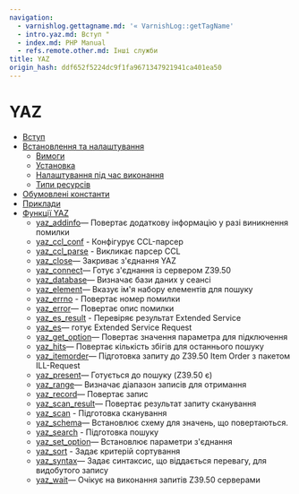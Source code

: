 ```yaml
---
navigation:
  - varnishlog.gettagname.md: '« VarnishLog::getTagName'
  - intro.yaz.md: Вступ "
  - index.md: PHP Manual
  - refs.remote.other.md: Інші служби
title: YAZ
origin_hash: ddf652f5224dc9f1fa9671347921941ca401ea50
---
```

# YAZ

-   [Вступ](intro.yaz.md)
-   [Встановлення та налаштування](yaz.setup.md)
    -   [Вимоги](yaz.requirements.md)
    -   [Установка](yaz.installation.md)
    -   [Налаштування під час виконання](yaz.configuration.md)
    -   [Типи ресурсів](yaz.resources.md)
-   [Обумовлені константи](yaz.constants.md)
-   [Приклади](yaz.examples.md)
-   [Функції YAZ](ref.yaz.md)
    -   [yaz\_addinfo](function.yaz-addinfo.md)— Повертає додаткову інформацію у разі виникнення помилки
    -   [yaz\_ccl\_conf](function.yaz-ccl-conf.md) \- Конфігурує CCL-парсер
    -   [yaz\_ccl\_parse](function.yaz-ccl-parse.md) \- Викликає парсер CCL
    -   [yaz\_close](function.yaz-close.md)— Закриває з'єднання YAZ
    -   [yaz\_connect](function.yaz-connect.md)— Готує з'єднання із сервером Z39.50
    -   [yaz\_database](function.yaz-database.md)— Визначає бази даних у сеансі
    -   [yaz\_element](function.yaz-element.md)— Вказує ім'я набору елементів для пошуку
    -   [yaz\_errno](function.yaz-errno.md) \- Повертає номер помилки
    -   [yaz\_error](function.yaz-error.md)— Повертає опис помилки
    -   [yaz\_es\_result](function.yaz-es-result.md) \- Перевіряє результат Extended Service
    -   [yaz\_es](function.yaz-es.md)— готує Extended Service Request
    -   [yaz\_get\_option](function.yaz-get-option.md)— Повертає значення параметра для підключення
    -   [yaz\_hits](function.yaz-hits.md)— Повертає кількість збігів для останнього пошуку
    -   [yaz\_itemorder](function.yaz-itemorder.md)— Підготовка запиту до Z39.50 Item Order з пакетом ILL-Request
    -   [yaz\_present](function.yaz-present.md)— Готується до пошуку (Z39.50 є)
    -   [yaz\_range](function.yaz-range.md)— Визначає діапазон записів для отримання
    -   [yaz\_record](function.yaz-record.md)— Повертає запис
    -   [yaz\_scan\_result](function.yaz-scan-result.md)— Повертає результат запиту сканування
    -   [yaz\_scan](function.yaz-scan.md) \- Підготовка сканування
    -   [yaz\_schema](function.yaz-schema.md)— Встановлює схему для значень, що повертаються.
    -   [yaz\_search](function.yaz-search.md) \- Підготовка пошуку
    -   [yaz\_set\_option](function.yaz-set-option.md)— Встановлює параметри з'єднання
    -   [yaz\_sort](function.yaz-sort.md) \- Задає критерій сортування
    -   [yaz\_syntax](function.yaz-syntax.md)— Задає синтаксис, що віддається перевагу, для видобутого запису
    -   [yaz\_wait](function.yaz-wait.md)— Очікує на виконання запитів Z39.50 серверами
